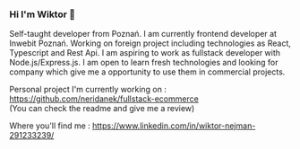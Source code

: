 ### Hi I'm Wiktor 👋

Self-taught developer from Poznań. I am currently frontend developer at Inwebit Poznań. Working on foreign project including technologies as React, Typescript and Rest Api. I am aspiring to work as fullstack developer with Node.js/Express.js. I am open to learn fresh technologies and looking for company which give me a opportunity to use them in commercial projects.

Personal project I'm currently working on : https://github.com/neridanek/fullstack-ecommerce <br/>
(You can check the readme and give me a review)

Where you'll find me : https://www.linkedin.com/in/wiktor-nejman-291233239/


<!--
**neridanek/neridanek** is a ✨ _special_ ✨ repository because its `README.md` (this file) appears on your GitHub profile.

Here are some ideas to get you started:

- 🔭 I’m currently working on ...
- 🌱 I’m currently learning ...
- 👯 I’m looking to collaborate on ...
- 🤔 I’m looking for help with ...
- 💬 Ask me about ...
- 📫 How to reach me: ...
- 😄 Pronouns: ...
- ⚡ Fun fact: ...
-->

